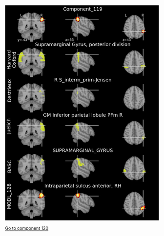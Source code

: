 


![119](preliminary/119.jpg "Component 119")

[Go to component 120](https://parietal-inria.github.io/MODL_atlas/512/120 "Component 120")